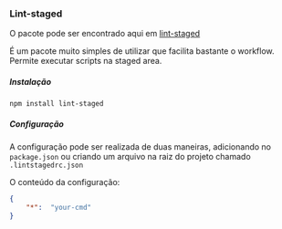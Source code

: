 ### Lint-staged

O pacote pode ser encontrado aqui em [lint-staged](https://www.npmjs.com/package/lint-staged)

É um pacote muito simples de utilizar que facilita bastante o workflow. Permite executar scripts na staged area.

##### Instalação
`npm install lint-staged`
##### Configuração
A configuração pode ser realizada de duas maneiras, adicionando no `package.json` ou criando um arquivo na raiz do projeto chamado `.lintstagedrc.json`

O conteúdo da configuração: 
``` json
{
	"*":  "your-cmd"
}
```

